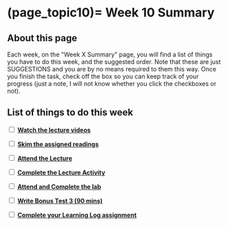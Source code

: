(page_topic10)=
Week 10 Summary
=======================

## About this page

Each week, on the "Week X Summary" page, you will find a list of things you have to do this week, and the suggested order. 
Note that these are just SUGGESTIONS and you are by no means required to them this way. 
Once you finish the task, check off the box so you can keep track of your progress (just a note, I will not know whether you click the checkboxes or not).

## List of things to do this week

<label><input type="checkbox" id="week10_task1" class="box"> [**Watch the lecture videos**](./videos.md)</input></label>

<label><input type="checkbox" id="week10_task2" class="box"> [**Skim the assigned readings**](./readings.md)</input></label>

<label><input type="checkbox" id="week10_task3" class="box"> [**Attend the Lecture**](./lecture.ipynb) </input></label>

<label><input type="checkbox" id="week10_task4" class="box"> [**Complete the Lecture Activity**](../activities) </input></label>

<label><input type="checkbox" id="week10_task5" class="box"> [**Attend and Complete the lab**](./lab.md) </input></label>

<label><input type="checkbox" id="week10_task9" class="box"> [**Write Bonus Test 3 (90 mins)**](./test.md) </input></label>

<label><input type="checkbox" id="week10_task7" class="box"> [**Complete your Learning Log assignment**](./learninglog) </input></label>
